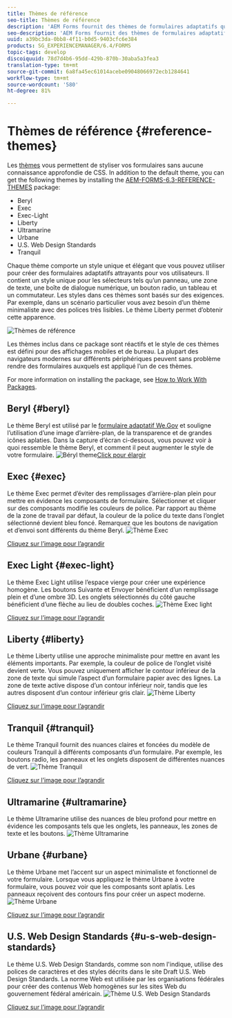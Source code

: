 ```yaml
---
title: Thèmes de référence
seo-title: Thèmes de référence
description: 'AEM Forms fournit des thèmes de formulaires adaptatifs que vous pouvez obtenir de la distribution de logiciels et utiliser pour mettre en forme un formulaire. '
seo-description: 'AEM Forms fournit des thèmes de formulaires adaptatifs que vous pouvez obtenir de la distribution de logiciels et utiliser pour mettre en forme un formulaire. '
uuid: a39bc3da-0bb8-4f11-b0d5-9403cfc6e384
products: SG_EXPERIENCEMANAGER/6.4/FORMS
topic-tags: develop
discoiquuid: 78d7d4b6-95dd-429b-870b-30aba5a3fea3
translation-type: tm+mt
source-git-commit: 6a8fa45ec61014acebe09048066972ecb1284641
workflow-type: tm+mt
source-wordcount: '580'
ht-degree: 81%

---
```



# Thèmes de référence {#reference-themes}

Les [thèmes](/help/forms/using/themes.md) vous permettent de styliser vos formulaires sans aucune connaissance approfondie de CSS. In addition to the default theme, you can get the following themes by installing the [AEM-FORMS-6.3-REFERENCE-THEMES](https://www.adobeaemcloud.com/content/marketplace/marketplaceProxy.html?packagePath=/content/companies/public/adobe/packages/cq630/fd/AEM-FORMS-6.3-REFERENCE-THEMES) package:

* Beryl
* Exec
* Exec-Light
* Liberty
* Ultramarine
* Urbane
* U.S. Web Design Standards
* Tranquil

Chaque thème comporte un style unique et élégant que vous pouvez utiliser pour créer des formulaires adaptatifs attrayants pour vos utilisateurs. Il contient un style unique pour les sélecteurs tels qu’un panneau, une zone de texte, une boîte de dialogue numérique, un bouton radio, un tableau et un commutateur. Les styles dans ces thèmes sont basés sur des exigences. Par exemple, dans un scénario particulier vous avez besoin d’un thème minimaliste avec des polices très lisibles. Le thème Liberty permet d’obtenir cette apparence.

![Thèmes de référence](assets/ref-themes.png)

Les thèmes inclus dans ce package sont réactifs et le style de ces thèmes est défini pour des affichages mobiles et de bureau. La plupart des navigateurs modernes sur différents périphériques peuvent sans problème rendre des formulaires auxquels est appliqué l’un de ces thèmes.

For more information on installing the package, see [How to Work With Packages](/help/sites-administering/package-manager.md).

## Beryl {#beryl}

Le thème Beryl est utilisé par le [formulaire adaptatif We.Gov](/help/forms/using/gov-reference-site-walkthrough.md) et souligne l’utilisation d’une image d’arrière-plan, de la transparence et de grandes icônes aplaties. Dans la capture d’écran ci-dessous, vous pouvez voir à quoi ressemble le thème Beryl, et comment il peut augmenter le style de votre formulaire.
![Béryl theme](assets/beryl.png)[Click pour élargir](assets/beryl-1.png)

## Exec {#exec}

Le thème Exec permet d’éviter des remplissages d’arrière-plan plein pour mettre en évidence les composants de formulaire. Sélectionner et cliquer sur des composants modifie les couleurs de police. Par rapport au thème de la zone de travail par défaut, la couleur de la police du texte dans l’onglet sélectionné devient bleu foncé. Remarquez que les boutons de navigation et d’envoi sont différents du thème Beryl.
![Thème Exec](assets/exec.png)

[Cliquez sur l’image pour l’agrandir](assets/exec-1.png)

## Exec Light {#exec-light}

Le thème Exec Light utilise l’espace vierge pour créer une expérience homogène. Les boutons Suivante et Envoyer bénéficient d’un remplissage plein et d’une ombre 3D. Les onglets sélectionnés du côté gauche bénéficient d’une flèche au lieu de doubles coches.
![Thème Exec light](assets/exec-light.png)

[Cliquez sur l’image pour l’agrandir](assets/exec-light-1.png)

## Liberty {#liberty}

Le thème Liberty utilise une approche minimaliste pour mettre en avant les éléments importants. Par exemple, la couleur de police de l’onglet visité devient verte. Vous pouvez uniquement afficher le contour inférieur de la zone de texte qui simule l’aspect d’un formulaire papier avec des lignes. La zone de texte active dispose d’un contour inférieur noir, tandis que les autres disposent d’un contour inférieur gris clair.
![Thème Liberty](assets/liberty.png)

[Cliquez sur l’image pour l’agrandir](assets/liberty-1.png)

## Tranquil {#tranquil}

Le thème Tranquil fournit des nuances claires et foncées du modèle de couleurs Tranquil à différents composants d’un formulaire. Par exemple, les boutons radio, les panneaux et les onglets disposent de différentes nuances de vert.
![Thème Tranquil](assets/tranquil.png)

[Cliquez sur l’image pour l’agrandir](assets/tranquil-1.png)

## Ultramarine {#ultramarine}

Le thème Ultramarine utilise des nuances de bleu profond pour mettre en évidence les composants tels que les onglets, les panneaux, les zones de texte et les boutons.
![Thème Ultramarine](assets/ultramarine.png)

## Urbane {#urbane}

Le thème Urbane met l’accent sur un aspect minimaliste et fonctionnel de votre formulaire. Lorsque vous appliquez le thème Urbane à votre formulaire, vous pouvez voir que les composants sont aplatis. Les panneaux reçoivent des contours fins pour créer un aspect moderne.
![Thème Urbane](assets/urbane.png)

[Cliquez sur l’image pour l’agrandir](assets/urbane-1.png)

## U.S. Web Design Standards {#u-s-web-design-standards}

Le thème U.S. Web Design Standards, comme son nom l&#39;indique, utilise des polices de caractères et des styles décrits dans le site Draft U.S. Web Design Standards. La norme Web est utilisée par les organisations fédérales pour créer des contenus Web homogènes sur les sites Web du gouvernement fédéral américain.
![Thème U.S. Web Design Standards](assets/us-web-standards.png)

[Cliquez sur l’image pour l’agrandir](assets/usgov.png)
